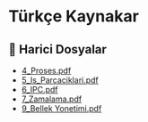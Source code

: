 # Türkçe Kaynakar


<!--Index-->

## 📂 Harici Dosyalar

- [4_Proses.pdf](./4_Proses.pdf)
- [5_Is_Parcaciklari.pdf](./5_Is_Parcaciklari.pdf)
- [6_IPC.pdf](./6_IPC.pdf)
- [7_Zamalama.pdf](./7_Zamalama.pdf)
- [9_Bellek Yonetimi.pdf](./9_Bellek%20Yonetimi.pdf)


<!--Index-->

